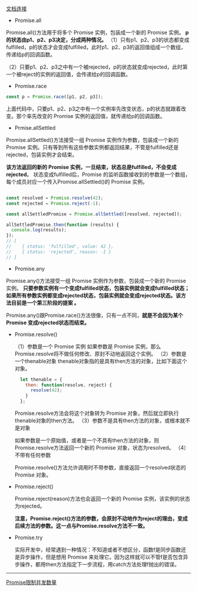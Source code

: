 [文档连接](https://es6.ruanyifeng.com/#docs/promise#Promise-%E7%9A%84%E5%90%AB%E4%B9%89)

- Promise.all

Promise.all()方法用于将多个 Promise 实例，包装成一个新的 Promise 实例。
**p的状态由p1、p2、p3决定，分成两种情况。**
（1）只有p1、p2、p3的状态都变成fulfilled，p的状态才会变成fulfilled，此时p1、p2、p3的返回值组成一个数组，传递给p的回调函数。

（2）只要p1、p2、p3之中有一个被rejected，p的状态就变成rejected，此时第一个被reject的实例的返回值，会传递给p的回调函数。


- Promise.race
```js
const p = Promise.race([p1, p2, p3]);

```
上面代码中，只要p1、p2、p3之中有一个实例率先改变状态，p的状态就跟着改变。那个率先改变的 Promise 实例的返回值，就传递给p的回调函数。

- Prmise.allSettled

Promise.allSettled()方法接受一组 Promise 实例作为参数，包装成一个新的 Promise 实例。只有等到所有这些参数实例都返回结果，不管是fulfilled还是rejected，包装实例才会结束。

**该方法返回的新的 Promise 实例，一旦结束，状态总是fulfilled，不会变成rejected**。
状态变成fulfilled后，Promise 的监听函数接收到的参数是一个数组，每个成员对应一个传入Promise.allSettled()的 Promise 实例。
```js

const resolved = Promise.resolve(42);
const rejected = Promise.reject(-1);

const allSettledPromise = Promise.allSettled([resolved, rejected]);

allSettledPromise.then(function (results) {
  console.log(results);
});
// [
//    { status: 'fulfilled', value: 42 },
//    { status: 'rejected', reason: -1 }
// ]
```

- Promise.any

Promise.any()方法接受一组 Promise 实例作为参数，包装成一个新的 Promise 实例。
**只要参数实例有一个变成fulfilled状态，包装实例就会变成fulfilled状态；
如果所有参数实例都变成rejected状态，包装实例就会变成rejected状态。该方法目前是一个第三阶段的提案 。**

Promise.any()跟Promise.race()方法很像，只有一点不同，**就是不会因为某个 Promise 变成rejected状态而结束。**

- Promise.resolve()

  （1）参数是一个 Promise 实例
  如果参数是 Promise 实例，那么Promise.resolve将不做任何修改、原封不动地返回这个实例。
  （2）参数是一个thenable对象
    thenable对象指的是具有then方法的对象，比如下面这个对象。
    ```js
      let thenable = {
        then: function(resolve, reject) {
          resolve(42);
        }
      };
    ```
  Promise.resolve方法会将这个对象转为 Promise 对象，然后就立即执行thenable对象的then方法。
  （3）参数不是具有then方法的对象，或根本就不是对象

  如果参数是一个原始值，或者是一个不具有then方法的对象，则Promise.resolve方法返回一个新的 Promise 对象，状态为resolved。
  （4）不带有任何参数

  Promise.resolve()方法允许调用时不带参数，直接返回一个resolved状态的 Promise 对象。


- Promise.reject()

  Promise.reject(reason)方法也会返回一个新的 Promise 实例，该实例的状态为rejected。

  **注意，Promise.reject()方法的参数，会原封不动地作为reject的理由，变成后续方法的参数。这一点与Promise.resolve方法不一致。**

- Promise.try

  实际开发中，经常遇到一种情况：不知道或者不想区分，函数f是同步函数还是异步操作，但是想用 Promise 来处理它。因为这样就可以不管f是否包含异步操作，都用then方法指定下一步流程，用catch方法处理f抛出的错误。

---

  [Promise限制并发数量](https://www.jianshu.com/p/cc706239c7ef)